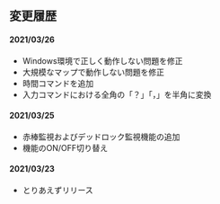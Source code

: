 ## 変更履歴

#### 2021/03/26

- Windows環境で正しく動作しない問題を修正
- 大規模なマップで動作しない問題を修正
- 時間コマンドを追加
- 入力コマンドにおける全角の「？」「，」を半角に変換

#### 2021/03/25

- 赤棒監視およびデッドロック監視機能の追加
- 機能のON/OFF切り替え

#### 2021/03/23

- とりあえずリリース